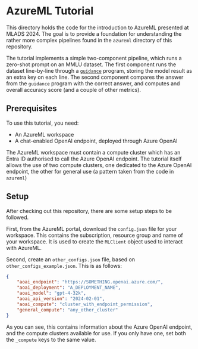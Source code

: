 # AzureML Tutorial

This directory holds the code for the introduction to AzureML presented at MLADS 2024.
The goal is to provide a foundation for understanding the rather more complex pipelines found in the `azureml` directory of this repository.

The tutorial implements a simple two-component pipeline, which runs a zero-shot prompt on an MMLU dataset.
The first component runs the dataset line-by-line through a [`guidance`](https://github.com/guidance-ai/guidance) program, storing the model result as an extra key on each line.
The second component compares the answer from the `guidance` program with the correct answer, and computes and overall accuracy score (and a couple of other metrics).

## Prerequisites

To use this tutorial, you need:

- An AzureML workspace
- A chat-enabled OpenAI endpoint, deployed through Azure OpenAI

The AzureML workspace must contain a compute cluster which has an Entra ID authorised to call the Azure OpenAI endpoint.
The tutorial itself allows the use of two compute clusters, one dedicated to the Azure OpenAI endpoint, the other for general use (a pattern taken from the code in `azureml`)

## Setup

After checking out this repository, there are some setup steps to be followed.

First, from the AzureML portal, download the `config.json` file for your workspace.
This contains the subscription, resource group and name of your workspace.
It is used to create the `MLClient` object used to interact with AzureML.

Second, create an `other_configs.json` file, based on `other_configs_example.json`.
This is as follows:
```json
{
    "aoai_endpoint": "https://SOMETHING.openai.azure.com/",
    "aoai_deployment": "A_DEPLOYMENT_NAME",
    "aoai_model": "gpt-4-32k",
    "aoai_api_version": "2024-02-01",
    "aoai_compute": "cluster_with_endpoint_permission",
    "general_compute": "any_other_cluster"
}
```
As you can see, this contains information about the Azure OpenAI endpoint, and the compute clusters available for use.
If you only have one, set both the `_compute` keys to the same value.